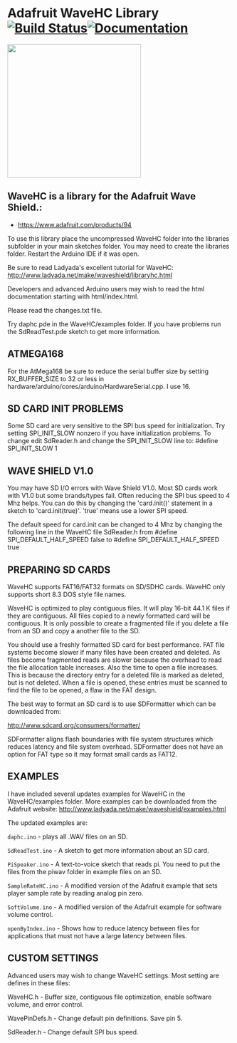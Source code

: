 # Adafruit WaveHC Library [![Build Status](https://github.com/adafruit/WaveHC/workflows/Arduino%20Library%20CI/badge.svg)](https://github.com/adafruit/WaveHC/actions)[![Documentation](https://github.com/adafruit/ci-arduino/blob/master/assets/doxygen_badge.svg)](http://adafruit.github.io/WaveHC/html/index.html)

<img src="https://cdn-shop.adafruit.com/970x728/94-05.jpg" height="300"/>

## WaveHC is a library for the Adafruit Wave Shield.:
  * https://www.adafruit.com/products/94

To use this library place the uncompressed WaveHC folder into the
libraries subfolder in your main sketches folder.  You may need to
create the libraries folder.  Restart the Arduino IDE if it was open.

Be sure to read Ladyada's excellent tutorial for WaveHC:
http://www.ladyada.net/make/waveshield/libraryhc.html

Developers and advanced Arduino users may wish to read the html
documentation starting with html/index.html.

Please read the changes.txt file.

Try daphc.pde in the WaveHC/examples folder.  If you have
problems run the SdReadTest.pde sketch to get more information.


## ATMEGA168

For the AtMega168 be sure to reduce the serial buffer size by setting
RX_BUFFER_SIZE to 32 or less in
hardware/arduino/cores/arduino/HardwareSerial.cpp.  I use 16.


## SD CARD INIT PROBLEMS

Some SD card are very sensitive to the SPI bus speed for initialization.
Try setting SPI_INIT_SLOW nonzero if you have initialization problems.
To change edit SdReader.h and change the SPI_INIT_SLOW line to:
#define SPI_INIT_SLOW 1


## WAVE SHIELD V1.0

You may have SD I/O errors with Wave Shield V1.0.  Most SD cards
work with V1.0 but some brands/types fail.  Often reducing the SPI
bus speed to 4 Mhz helps.  You can do this by changing the 'card.init()'
statement in a sketch to 'card.init(true)'.  'true' means use a lower
SPI speed.

The default speed for card.init can be changed to 4 Mhz by changing
the following line in the WaveHC file SdReader.h from
#define SPI_DEFAULT_HALF_SPEED false
to
#define SPI_DEFAULT_HALF_SPEED true


## PREPARING SD CARDS

WaveHC supports FAT16/FAT32 formats on SD/SDHC cards.  WaveHC only
supports short 8.3 DOS style file names.

WaveHC is optimized to play contiguous files. It will play 16-bit
44.1 K files if they are contiguous.  All files copied to a newly
formatted card will be contiguous. It is only possible to create a
fragmented file if you delete a file from an SD and copy a another
file to the SD.

You should use a freshly formatted SD card for best performance.  FAT
file systems become slower if many files have been created and deleted.
As files become fragmented reads are slower because the overhead to
read the file allocation table increases.  Also the time to open a file
increases.  This is because the directory entry for a deleted file is
marked as deleted, but is not deleted.  When a file is opened, these
entries must be scanned to find the file to be opened, a flaw in the
FAT design.

The best way to format an SD card is to use SDFormatter which can be
downloaded from:

http://www.sdcard.org/consumers/formatter/

SDFormatter aligns flash  boundaries with file system structures which
reduces latency and file system overhead.  SDFormatter does not have an
option for FAT type so it may format small cards as FAT12.


## EXAMPLES

I have included several updates examples for WaveHC in the WaveHC/examples
folder.  More examples can be downloaded from the Adafruit website:
http://www.ladyada.net/make/waveshield/examples.html

The updated examples are:

`daphc.ino` - plays all .WAV files on an SD.

`SdReadTest.ino` - A sketch to get more information about an SD card.

`PiSpeaker.ino` - A text-to-voice sketch that reads pi.  You need to
                put the files from the piwav folder in example files
                on an SD.

`SampleRateHC.ino` - A modified version of the Adafruit example that
                   sets player sample rate by reading analog pin zero.

`SoftVolume.ino` - A modified version of the Adafruit example
                 for software volume control.


`openByIndex.ino` - Shows how to reduce latency between files for
                  applications that must not have a large latency
                  between files.


## CUSTOM SETTINGS

Advanced users may wish to change WaveHC settings.  Most setting are
defines in these files:

WaveHC.h  - Buffer size, contiguous file optimization, enable software
            volume, and error control.

WavePinDefs.h - Change default pin definitions. Save pin 5.

SdReader.h - Change default SPI bus speed.
